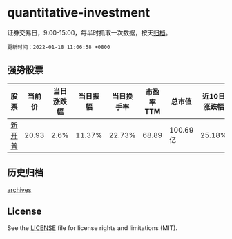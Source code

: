 # quantitative-investment

证券交易日，9:00-15:00，每半时抓取一次数据，按天[归档](archives)。

`更新时间：2022-01-18 11:06:58 +0800`

## 强势股票

|股票|当前价|当日涨跌幅|当日振幅|当日换手率|市盈率TTM|总市值|近10日涨跌幅|
|----|----|----|----|----|----|----|----|
|[新开普](https://xueqiu.com/S/SZ300248)|20.93|2.6%|11.37%|22.73%|68.89|100.69亿|25.18%|

## 历史归档

[archives](archives)

## License

See the [LICENSE](LICENSE) file for license rights and limitations (MIT).